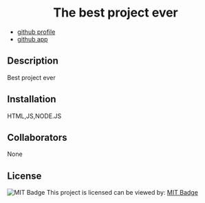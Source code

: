 
# <center align=center>The best project ever</center>

* [github profile](https://github.com/hillmal?tab=repositories)
* [github app](hillmal.github.io/undefined/)

## Description
Best project ever

## Installation
HTML,JS,NODE.JS

## Collaborators
None

## License

  ![MIT Badge](https://shields.io/badge/license-MIT-green)
  This project is licensed can be viewed by: [MIT Badge](https://choosealicense.com/licenses/MIT)
  

